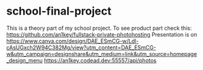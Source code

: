 # school-final-project
This is a theory part of my school project. To see product part check this: https://github.com/an1key/fullstack-private-photohosting
Presentation is on https://www.canva.com/design/DAE_ESmCG-w/Ldl-cAsUGxch2W94C382Mg/view?utm_content=DAE_ESmCG-w&utm_campaign=designshare&utm_medium=link&utm_source=homepage_design_menu
https://an1key.codead.dev:55557/api/photos

